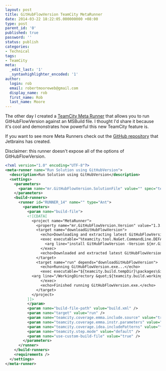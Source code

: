 ```yaml
---
layout: post
title: GitHubFlowVersion TeamCity MetaRunner
date: 2014-03-22 18:22:05.000000000 +08:00
type: post
parent_id: '0'
published: true
password: ''
status: publish
categories:
- Technical
tags:
- TeamCity
meta:
  _edit_last: '1'
  _syntaxhighlighter_encoded: '1'
author:
  login: rob
  email: robertmooreweb@gmail.com
  display_name: rob
  first_name: Rob
  last_name: Moore
---
```



The other day I created a [TeamCity Meta Runner](http://blog.jetbrains.com/teamcity/2013/07/the-power-of-meta-runner-custom-runners-with-ease/) that allows you to run GitHubFlowVersion against an MSBuild file. I thought I'd share it because it's cool and demonstrates how powerful this new TeamCity feature is.



If you want to see more Meta Runners check out the [GitHub repository](https://github.com/JetBrains/meta-runner-power-pack) that Jetbrains has created.



Disclaimer: this runner doesn't expose all of the options of GitHubFlowVersion.



```xml
<?xml version="1.0" encoding="UTF-8"?>
<meta-runner name="Run Solution using GitHubVersion">
  <description>Run Solution using GitHubVersion</description>
  <settings>
    <parameters>
      <param name="mr.GitHubFlowVersion.SolutionFile" value="" spec="text description='The .sln file relative to the working directory (or any MSBuild file).' display='normal' label='Solution (.sln):' validationMode='notempty'" />
    </parameters>
    <build-runners>
      <runner id="RUNNER_14" name="" type="Ant">
        <parameters>
          <param name="build-file">
          <![CDATA[
            <project name="MetaRunner">
              <property name="mr.GitHubFlowVersion.Version" value="1.3.2" />
              <target name="downloadGitHubFlowVersion">
                <echo>Downloading and extracting latest GitHubFlowVersion.exe...</echo>
                <exec executable="%teamcity.tool.NuGet.CommandLine.DEFAULT.nupkg%\tools\NuGet.exe" dir="${teamcity.build.tempDir}" failonerror="true">
                  <arg line="install GitHubFlowVersion -Version ${mr.GitHubFlowVersion.Version} -OutputDirectory &quot;${teamcity.build.tempDir}\packages&quot;"/>
                </exec>
                <echo>Downloaded and extracted latest GitHubFlowVersion.exe.</echo>
              </target>
              <target name="run" depends="downloadGitHubFlowVersion">
                <echo>Running GitHubFlowVersion.exe...</echo>
                <exec executable="${teamcity.build.tempDir}\packages\GitHubFlowVersion.${mr.GitHubFlowVersion.Version}\tools\GitHubFlowVersion.exe" dir="${teamcity.build.workingDir}" failonerror="true">
			<arg line="/WorkingDirectory &quot;${teamcity.build.workingDir}&quot; /UpdateAssemblyInfo /ProjectFile=&quot;${mr.GitHubFlowVersion.SolutionFile}&quot;"/>
                </exec>
                <echo>Finished running GitHubFlowVersion.exe.</echo>
              </target>
            </project>
          ]]>
          </param>
          <param name="build-file-path" value="build.xml" />
          <param name="target" value="run" />
          <param name="teamcity.coverage.emma.include.source" value="true" />
          <param name="teamcity.coverage.emma.instr.parameters" value="-ix -*Test*" />
          <param name="teamcity.coverage.idea.includePatterns" value="*" />
          <param name="teamcity.step.mode" value="default" />
          <param name="use-custom-build-file" value="true" />
        </parameters>
      </runner>
    </build-runners>
    <requirements />
  </settings>
</meta-runner>
```

